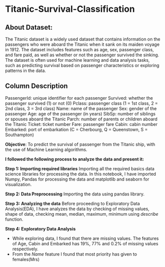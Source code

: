 # Titanic-Survival-Classification

## About Dataset:
The Titanic dataset is a widely used dataset that contains information on the passengers who were aboard the Titanic when it sank on its maiden voyage in 1912. The dataset includes features such as age, sex, passenger class, and fare paid, as well as whether or not the passenger survived the sinking. The dataset is often used for machine learning and data analysis tasks, such as predicting survival based on passenger characteristics or exploring patterns in the data.

## Column Description
PassengerId: unique identifier for each passenger
Survived: whether the passenger survived (1) or not (0)
Pclass: passenger class (1 = 1st class, 2 = 2nd class, 3 = 3rd class)
Name: name of the passenger
Sex: gender of the passenger
Age: age of the passenger (in years)
SibSp: number of siblings or spouses aboard the Titanic
Parch: number of parents or children aboard the Titanic
Ticket: ticket number
Fare: passenger fare
Cabin: cabin number
Embarked: port of embarkation (C = Cherbourg, Q = Queenstown, S = Southampton)

**Objective**: To predict the survival of passenger from the Titanic ship, with the use of Machine Learning algorithms.

**I followed the following process to analyze the data and present it:**

**Step 1: Importing required libraries**
Importing all the required basics data science libraries for processing the data. In this notebook, I have imported Numpy, Pandas for processing the data and matplotlib and seaborn for visualization.

**Step 2: Data Preprocessing**
Importing the data using pandas library.

**Step 3: Analyzing the data**
Before proceeding to Exploratory Data Analysis(EDA), I have analyzes the data by checking of missing values, shape of data, checking mean, median, maximum, minimum using _describe_ function.

**Step 4: Exploratory Data Analysis**
* While exploring data, I found that there are missing values. The features of Age, Cabin and Embarked has 19%, 77% and 0.2% of missing values respectively. 
* From the _Name_ feature I found that most priority has given to females(Mrs)








